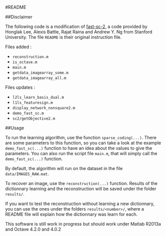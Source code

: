 #README

##Disclaimer

The following code is a modification of [fast-sc-2](http://ai.stanford.edu/~hllee/softwares/nips06-sparsecoding.htm), a code provided by Honglak Lee, Alexis Battle, Rajat Raina and Andrew Y. Ng from Stanford University. The file `README` is their original instruction file.

Files added :

* `reconstruction.m`
* `is_octave.m`
* `main.m`
* `getdata_imagearray_some.m`
* `getdata_imagearray_all.m`

Files updates :

* `l2ls_learn_basis_dual.m`
* `l1ls_featuresign.m`
* `display_network_nonsquare2.m`
* `demo_fast_sc.m`
* `sc2/getObjective2.m`

##Usage

To run the learning algorithm, use the function `sparse_coding(...)`. There are some parameters to this function, so you can take a look at the example `demo_fast_sc(...)` function to have an idea about the values to give the parameters. You can also run the script file `main.m`, that will simply call the `demo_fast_sc(...)` function.

By default, the algorithm will run on the dataset in the file `data/IMAGES_RAW.mat`.

To recover an image, use the `reconstruction(...)` function. Results of the dictionnary learning and the reconstruction will be saved under the folder `results/`.

If you want to test the reconstruction without learning a new dictionnary, you can use the ones under the folders `results/<number>/`, where a README file will explain how the dictionnary was learn for each.

This software is still work in progress but should work under Matlab R2013a and Octave 4.2.0 and 4.0.2
